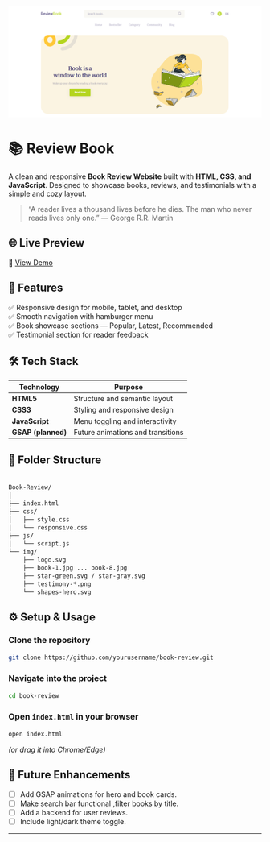 ![ScreenShot](img/Screenshot.png)
# 📚 Review Book

A clean and responsive **Book Review Website** built with **HTML, CSS, and JavaScript**. Designed to showcase books, reviews, and testimonials with a simple and cozy layout.

> “A reader lives a thousand lives before he dies. The man who never reads lives only one.”
> — George R.R. Martin


## 🌐 Live Preview

🔗 [View Demo](https://reviewbook.netlify.app/)  



## 🧩 Features

✅ Responsive design for mobile, tablet, and desktop  
✅ Smooth navigation with hamburger menu  
✅ Book showcase sections — Popular, Latest, Recommended    
✅ Testimonial section for reader feedback  


## 🛠️ Tech Stack

| Technology           | Purpose                           |
| -------------------- | --------------------------------- |
| **HTML5**            | Structure and semantic layout     |
| **CSS3**             | Styling and responsive design     |
| **JavaScript** | Menu toggling and interactivity   |
| **GSAP (planned)**   | Future animations and transitions |



## 📁 Folder Structure

```

Book-Review/
│
├── index.html
├── css/
│   ├── style.css
│   └── responsive.css
├── js/
│   └── script.js
└── img/
    ├── logo.svg
    ├── book-1.jpg ... book-8.jpg
    ├── star-green.svg / star-gray.svg
    ├── testimony-*.png
    └── shapes-hero.svg

```

## ⚙️ Setup & Usage

### Clone the repository

```bash
git clone https://github.com/yourusername/book-review.git
```

### Navigate into the project

```bash
cd book-review
```

### Open `index.html` in your browser

```bash
open index.html
```

_(or drag it into Chrome/Edge)_



## 🚀 Future Enhancements

- [ ] Add GSAP animations for hero and book cards.
- [ ] Make search bar functional ,filter books by title.
- [ ] Add a backend for user reviews.
- [ ] Include light/dark theme toggle.

---
